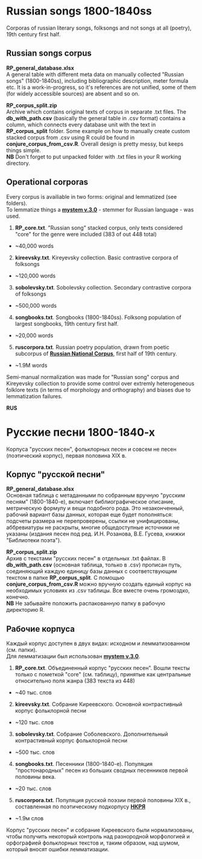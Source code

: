 # Russian songs 1800-1840ss
Corporas of russian literary songs, folksongs and not songs at all (poetry), 19th century first half.

## Russian songs corpus

**RP_general_database.xlsx**  
A general table with different meta data on manually collected "Russian songs" (1800-1840ss), including bibliographic description, meter formula etc. It is a work-in-progress, so it's  references are not unified, some of them (for widely accessible sources) are absent and so on.

**RP_corpus_split.zip**  
Archive which contains original texts of corpus in separate .txt files. The **db_with_path.csv** (basically the general table in .csv format) contains a column, which connects every database unit with the text in **RP_corpus_split** folder. Some example on how to manually create custom stacked corpus from .csv using R could be found in **conjure_corpus_from_csv.R**. Overall design is pretty messy, but keeps things simple.  
**NB** Don't forget to put unpacked folder with .txt files in your R working directory.

## Operational corporas

Every corpus is availiable in two forms: original and lemmatized (see folders).   
To lemmatize things a [**mystem v.3.0**](https://tech.yandex.ru/mystem/) - stemmer for Russian language - was used.

1. **RP_core.txt**. "Russian song" stacked corpus, only texts considered "core" for the genre were included (383 of out 448 total)
  * ~40,000 words
2. **kireevsky.txt**. Kireyevsky collection. Basic contrastive corpora of folksongs
  * ~120,000 words
3. **sobolevsky.txt**. Sobolevsky collection. Secondary contrastive corpora of folksongs
  * ~500,000 words
4. **songbooks.txt**. Songbooks (1800-1840ss). Folksong population of largest songbooks, 19th century first half.
  * ~20,000 words
5. **ruscorpora.txt**. Russian poetry population, drawn from poetic subcorpus of [**Russian National Corpus**](http://ruscorpora.ru/search-poetic.html), first half of 19th century.
  * ~1.9M words

Semi-manual normalization was made for "Russian song" corpus and Kireyevsky collection to provide some control over extremly heterogeneous folklore texts (in terms of morphology and orthography) and biases due to lemmatization failures. 


**RUS**

# Русские песни 1800-1840-х

Корпуса "русских песен", фольклорных песен и совсем не песен (поэтический корпус), первая половина XIX в.

## Корпус "русской песни"

**RP_general_database.xlsx**  
Основная таблица с метаданными по собранным вручную "русским песням" (1800-1840-е), включает библиографическое описание, метрическую формулу и вещи подобного рода. Это незаконченный, рабочий вариант базы данных, которая еще будет пополняться: подсчеты размера не перепроверены, ссылки не унифицированы, аббревиатуры не раскрыты, многие общедоступные источники не указаны (издания песен под ред. И.Н. Розанова, В.Е. Гусева, книжки "Библиотеки поэта").

**RP_corpus_split.zip**  
Архив с текстами "русских песен" в отдельных .txt файлах. В **db_with_path.csv** (основная таблица, только в .csv) прописан путь, соединяющий каждую единицу базы данных с соответствующим текстом в папке **RP_corpus_split**. С помощью **conjure_corpus_from_csv.R** можно вручную создать единый корпус на необходимых условиях из .csv таблицы. Все вместе очень громоздко, конечно.  
**NB** Не забывайте положить распакованную папку в рабочую директорию R.

## Рабочие корпуса

Каждый корпус доступен в двух видах: исходном и лемматизованном (см. папки).  
Для лемматизации был использован [**mystem v.3.0**](https://tech.yandex.ru/mystem/).

1. **RP_core.txt**. Объединенный корпус "русских песен". Вошли тексты только с пометкой "core" (см. таблицу), принятые как центральные относительно поля жанра (383 текста из 448)
  * ~40 тыс. слов
2. **kireevsky.txt**. Собрание Киреевского. Основной контрастивный корпус фольклорной песни
  * ~120 тыс. слов
3. **sobolevsky.txt**. Собрание Соболевского. Дополнительный контрастивный корпус фольклорной песни
  * ~500 тыс. слов
4. **songbooks.txt**. Песенники (1800-1840-е). Популяция "простонародных" песен из больших сводных песенников первой половины века.
  * ~20 тыс. слов
5. **ruscorpora.txt**. Популяция русской поэзии первой половины XIX в., составленная по поэтическому подкорпусу [**НКРЯ**](http://ruscorpora.ru/search-poetic.html) 
  * ~1.9м слов

Корпус "русских песен" и собрание Киреевского были нормализованы, чтобы получить некоторый контроль над разнородной морфологией и орфографией фольклорных текстов и, таким образом, над шумом, который вносят ошибки лемматизации.
